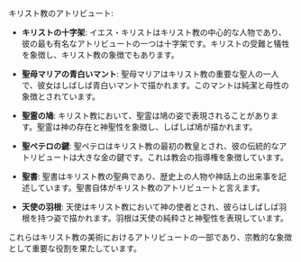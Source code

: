 キリスト教のアトリビュート:

- **キリストの十字架**: イエス・キリストはキリスト教の中心的な人物であり、彼の最も有名なアトリビュートの一つは十字架です。キリストの受難と犠牲を象徴し、キリスト教の象徴でもあります。

- **聖母マリアの青白いマント**: 聖母マリアはキリスト教の重要な聖人の一人で、彼女はしばしば青白いマントで描かれます。このマントは純潔と母性の象徴とされています。

- **聖霊の鳩**: キリスト教において、聖霊は鳩の姿で表現されることがあります。聖霊は神の存在と神聖性を象徴し、しばしば鳩が描かれます。

- **聖ペテロの鍵**: 聖ペテロはキリスト教の最初の教皇とされ、彼の伝統的なアトリビュートは大きな金の鍵です。これは教会の指導権を象徴しています。

- **聖書**: 聖書はキリスト教の聖典であり、歴史上の人物や神話上の出来事を記述しています。聖書自体がキリスト教のアトリビュートと言えます。

- **天使の羽根**: 天使はキリスト教において神の使者とされ、彼らはしばしば羽根を持つ姿で描かれます。羽根は天使の純粋さと神聖性を表現しています。

これらはキリスト教の美術におけるアトリビュートの一部であり、宗教的な象徴として重要な役割を果たしています。

